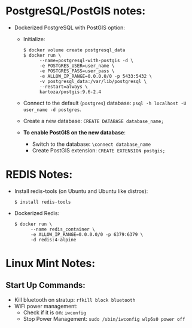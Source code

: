 # PostgreSQL/PostGIS notes:

- Dockerized PostgreSQL with PostGIS option:

   - Initialize:
   
         $ docker volume create postgresql_data
         $ docker run \
               --name=postgresql-with-postgis -d \
               -e POSTGRES_USER=user_name \
               -e POSTGRES_PASS=user_pass \
               -e ALLOW_IP_RANGE=0.0.0.0/0 -p 5433:5432 \
               -v postgresql_data:/var/lib/postgresql \
               --restart=always \
               kartoza/postgis:9.6-2.4
           
   - Connect to the default (`postgres`) database: `psql -h localhost -U user_name -d postgres`.
   - Create a new database: `CREATE DATABASE database_name;`
   
   - <strong>To enable PostGIS on the new database</strong>:
        
      - Switch to the database: `\connect database_name`
      - Create PostGIS extension: `CREATE EXTENSION postgis;`

# REDIS Notes:

- Install redis-tools (on Ubuntu and Ubuntu like distros):

      $ install redis-tools

- Dockerized Redis:

      $ docker run \
            --name redis_container \
            -e ALLOW_IP_RANGE=0.0.0.0/0 -p 6379:6379 \
            -d redis:4-alpine

    
# Linux Mint Notes:

## Start Up Commands:

 * Kill bluetooth on stratup: `rfkill block bluetooth`
 * WiFi power management: 
    * Check if it is on: `iwconfig`
    * Stop Power Management: `sudo /sbin/iwconfig wlp6s0 power off`
